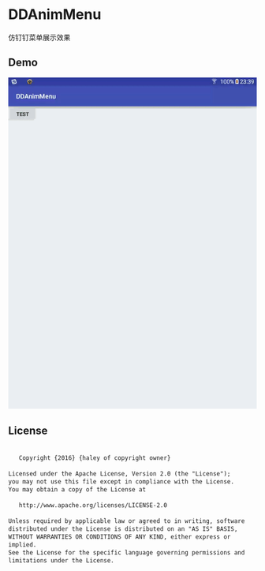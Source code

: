 # DDAnimMenu
仿钉钉菜单展示效果

## Demo
![Demo picture](https://raw.githubusercontent.com/hlllmr1314/DDAnimMenu/master/demo.gif)

## License
```

   Copyright {2016} {haley of copyright owner}

Licensed under the Apache License, Version 2.0 (the "License");
you may not use this file except in compliance with the License.
You may obtain a copy of the License at

   http://www.apache.org/licenses/LICENSE-2.0

Unless required by applicable law or agreed to in writing, software
distributed under the License is distributed on an "AS IS" BASIS,
WITHOUT WARRANTIES OR CONDITIONS OF ANY KIND, either express or implied.
See the License for the specific language governing permissions and
limitations under the License.
```
